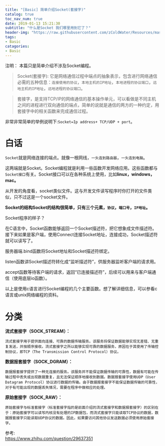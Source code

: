 ```yaml
---
title: "[Basic] 简单介绍Socket(套接字)"
catalog: true
toc_nav_num: true
date: 2019-01-13 15:21:30
subtitle: "什么是Socket 我们哪里用到它了？"
header-img: "https://raw.githubusercontent.com/zColdWater/Resources/master/Images/camper.jpg"
tags:
- Basic
catagories:
- Basic
---
```


注明： 本篇只是简单介绍不涉及Socket编程。

> Socket(套接字): 它是网络通信过程中端点的抽象表示，包含进行网络通信必需的五种信息：`连接使用的协议`，`本地主机的IP地址`，`本地进程的协议端口`，`远地主机的IP地址`，`远地进程的协议端口`。

> 套接字，是支持TCP/IP的网络通信的基本操作单元，可以看做是不同主机之间的进程进行双向通信的端点，简单的说就是通信的两方的一种约定，用套接字中的相关函数来完成通信过程。

非常非常简单的举例说明下:`Socket=Ip address+ TCP/UDP + port`。

白话
=======

`Socket`就是网络连接的端点。就像一根网线，`一头连到路由器`，`一头连到电脑`。  

这两端就是Socket。Socket编程就是利用一些函数开发网络应用。这些函数都与`Socket接口`有关。Socket接口可以在各种系统上使用，比如**linux，windows，mac。**

从开发的角度看，socket类似文件。这与开发文件读写程序时你打开的文件类似，只不过这是一个socket文件。

**Socket的结构Socket的结构很简单，只有三个元素，`协议`，`端口号`，`IP地址`。**

Socket程序的样子？

在C语言中，Socket函数能够返回一个Socket描述符，把它想象成文件描述符。接下来如果是客户端，使用Connect连接Socket地址，连接成功，Socket描述符就可以读写了。

服务器端.bind函数将Socket地址和Socket描述符绑定。

listen函数讲Socket描述符转化成“监听描述符”，供服务器监听客户端的请求用。

accept函数等待客户端的请求，返回“已连接描述符”，后续可以用来与客户端通信（使用底层io函数）。

以上是使用c语言进行Socket编程的几个主要函数。想了解详细信息，可以参看c语言或unix网络编程的资料。


分类
=======

**流式套接字（SOCK_STREAM）：**

    流式套接字用于提供面向连接、可靠的数据传输服务。该服务将保证数据能够实现无差错、无重复发送，并按顺序接收。流式套接字之所以能够实现可靠的数据服务，原因在于其使用了传输控制协议，即TCP（The Transmission Control Protocol）协议。

**数据报套接字（SOCK_DGRAM）：**

    数据报套接字提供了一种无连接的服务。该服务并不能保证数据传输的可靠性，数据有可能在传输过程中丢失或出现数据重复，且无法保证顺序地接收到数据。数据报套接字使用UDP（User Datagram Protocol）协议进行数据的传输。由于数据报套接字不能保证数据传输的可靠性，对于有可能出现的数据丢失情况，需要在程序中做相应的处理。

**原始套接字（SOCK_RAW）：**

    原始套接字与标准套接字（标准套接字指的是前面介绍的流式套接字和数据报套接字）的区别在于：原始套接字可以读写内核没有处理的IP数据包，而流式套接字只能读取TCP协议的数据，数据报套接字只能读取UDP协议的数据。因此，如果要访问其他协议发送数据必须使用原始套接字。


参考:  
https://www.zhihu.com/question/29637351  

